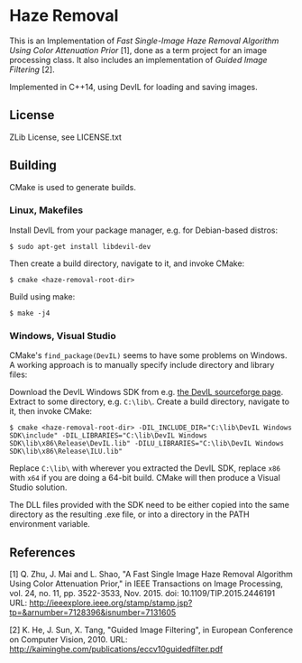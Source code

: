 # Haze Removal

This is an Implementation of _Fast Single-Image Haze Removal Algorithm Using Color Attenuation Prior_ [1], done as a term project for an image processing class.
It also includes an implementation of _Guided Image Filtering_ [2].

Implemented in C++14, using DevIL for loading and saving images.

## License
ZLib License, see LICENSE.txt

## Building

CMake is used to generate builds.

### Linux, Makefiles

Install DevIL from your package manager, e.g. for Debian-based distros:

    $ sudo apt-get install libdevil-dev

Then create a build directory, navigate to it, and invoke CMake:

    $ cmake <haze-removal-root-dir>

Build using make:

    $ make -j4

### Windows, Visual Studio

CMake's `find_package(DevIL)` seems to have some problems on Windows. A working approach is to manually specify include directory and library files:

Download the DevIL Windows SDK from e.g. [the DevIL sourceforge page](https://sourceforge.net/projects/openil/files/DevIL%20Windows%20SDK/).
Extract to some directory, e.g. `C:\lib\`.
Create a build directory, navigate to it, then invoke CMake:

    $ cmake <haze-removal-root-dir> -DIL_INCLUDE_DIR="C:\lib\DevIL Windows SDK\include" -DIL_LIBRARIES="C:\lib\DevIL Windows SDK\lib\x86\Release\DevIL.lib" -DILU_LIBRARIES="C:\lib\DevIL Windows SDK\lib\x86\Release\ILU.lib"

Replace `C:\lib\` with wherever you extracted the DevIL SDK, replace `x86` with `x64` if you are doing a 64-bit build.
CMake will then produce a Visual Studio solution.

The DLL files provided with the SDK need to be either copied into the same directory as the resulting .exe file, or into a directory in the PATH environment variable.

## References

[1] Q. Zhu, J. Mai and L. Shao, "A Fast Single Image Haze Removal Algorithm Using Color Attenuation Prior," in IEEE Transactions on Image Processing, vol. 24, no. 11, pp. 3522-3533, Nov. 2015.
doi: 10.1109/TIP.2015.2446191
URL: <http://ieeexplore.ieee.org/stamp/stamp.jsp?tp=&arnumber=7128396&isnumber=7131605>

[2] K. He, J. Sun, X. Tang, "Guided Image Filtering", in European Conference on Computer Vision, 2010.
URL: <http://kaiminghe.com/publications/eccv10guidedfilter.pdf>

